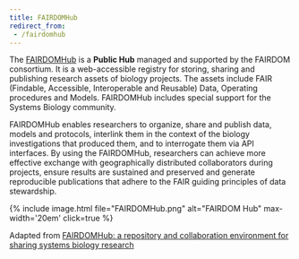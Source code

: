 ```yaml
---
title: FAIRDOMHub
redirect_from:
 - /fairdomhub
---
```


The [FAIRDOMHub](https://fairdomhub.org/) is a **Public Hub** managed and supported by the FAIRDOM consortium. It is a web-accessible registry for storing, sharing and publishing research assets of biology projects.
The assets include FAIR (Findable, Accessible, Interoperable and Reusable) Data, Operating procedures and Models. FAIRDOMHub includes special support for the Systems Biology community.


FAIRDOMHub enables researchers to organize, share and publish data, models and protocols, interlink them in the context of the biology investigations that produced them, and to interrogate them via API interfaces.
By using the FAIRDOMHub, researchers can achieve more effective exchange with geographically distributed collaborators during projects,
ensure results are sustained and preserved and generate reproducible publications that adhere to the FAIR guiding principles of data stewardship.

{% include image.html file="FAIRDOMHub.png" alt="FAIRDOM Hub" max-width='20em' click=true %}



Adapted from [FAIRDOMHub: a repository and collaboration environment for sharing systems biology research](https://academic.oup.com/nar/article/45/D1/D404/2572060)
